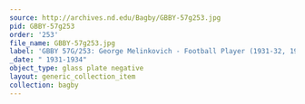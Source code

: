 ```yaml
---
source: http://archives.nd.edu/Bagby/GBBY-57g253.jpg
pid: GBBY-57g253
order: '253'
file_name: GBBY-57g253.jpg
label: 'GBBY 57G/253: George Melinkovich - Football Player (1931-32, 1934) - 1931-1934'
_date: " 1931-1934"
object_type: glass plate negative
layout: generic_collection_item
collection: bagby
---
```

